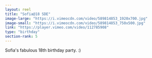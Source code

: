 ```yaml
---
layout: reel
title: "Sofia@18 SDE"
image-large: "https://i.vimeocdn.com/video/589814853_1920x700.jpg"
image-small: "https://i.vimeocdn.com/video/589814853_750x500.jpg"
link: "https://player.vimeo.com/video/112785908"
type: "birthday"
section-rank: 5
---
```

Sofia's fabulous 18th birthday party. :)